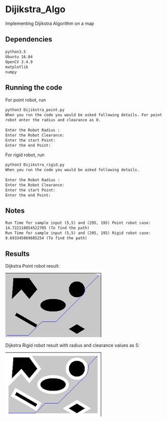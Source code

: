 # Dijikstra_Algo
Implementing Dijikstra Algorithm on a map

## Dependencies
```
python3.5
Ubuntu 16.04
OpenCV 3.4.9
matplotlib
numpy
```

## Running the code

For point robot, run  
```
python3 Dijikstra_point.py
When you run the code you would be asked following details. For point robot enter the radius and clearance as 0.

Enter the Robot Radius : 
Enter the Robot Clearance: 
Enter the start Point: 
Enter the end Point:  
```
For rigid robot, run 
```
python3 Dijikstra_rigid.py
When you run the code you would be asked following details.

Enter the Robot Radius : 
Enter the Robot Clearance: 
Enter the start Point: 
Enter the end Point: 
```

## Notes
```
Run Time for sample input (5,5) and (295, 195) Point robot case: 14.722118854522705 (To find the path) 
Run Time for sample input (5,5) and (295, 195) Rigid robot case: 8.693345069885254 (To find the path)
```

## Results

Dijkstra Point robot result:

![Point Robot](dijikstra_point.png)

Dijkstra Rigid robot result with radius and clearance values as 5:

![Rigid Robot](dijikstra_rigid.png)